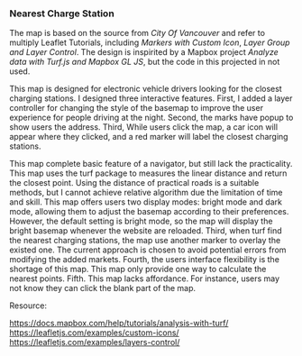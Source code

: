 ### Nearest Charge Station

The map is based on the source from *City Of Vancouver* and refer to multiply Leaflet Tutorials, including *Markers with Custom Icon*, *Layer Group and Layer Control*. The design is inspirited by a Mapbox project *Analyze data with Turf.js and Mapbox GL JS*, but the code in this projected in not used. 

This map is designed for electronic vehicle drivers looking for the closest charging stations. I designed three interactive features. First, I added a layer controller for changing the style of the basemap to improve the user experience for people driving at the night. Second, the marks have popup to show users the address. Third, While users click the map, a car icon will appear where they clicked, and a red marker will label the closest charging stations.   

This map complete basic feature of a navigator, but still lack the practicality. This map uses the turf package to measures the linear distance and return the closest point. Using the distance of practical roads is a suitable methods, but I cannot achieve relative algorithm due the limitation of time and skill. This map offers users two display modes: bright mode and dark mode, allowing them to adjust the basemap according to their preferences. However, the default setting is bright mode, so the map will display the bright basemap whenever the website are reloaded. Third, when turf find the nearest charging stations, the map use another marker to overlay the existed one. The current approach is chosen to avoid potential errors from modifying the added markets. Fourth, the users interface flexibility is the shortage of this map. This map only provide one way to calculate the nearest points. Fifth. This map lacks affordance. For instance, users may not know they can click the blank part of the map.

Resource: 

https://docs.mapbox.com/help/tutorials/analysis-with-turf/
https://leafletjs.com/examples/custom-icons/
https://leafletjs.com/examples/layers-control/
